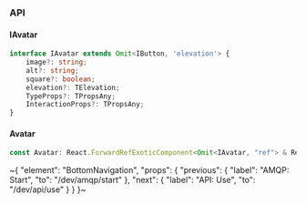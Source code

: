 

### API

#### IAvatar

```ts
interface IAvatar extends Omit<IButton, 'elevation'> {
    image?: string;
    alt?: string;
    square?: boolean;
    elevation?: TElevation;
    TypeProps?: TPropsAny;
    InteractionProps?: TPropsAny;
}
```

#### Avatar

```ts
const Avatar: React.ForwardRefExoticComponent<Omit<IAvatar, "ref"> & React.RefAttributes<unknown>>;
```

~{
  "element": "BottomNavigation",
  "props": {
    "previous": {
      "label": "AMQP: Start",
      "to": "/dev/amqp/start"
    },
    "next": {
      "label": "API: Use",
      "to": "/dev/api/use"
    }
  }
}~
